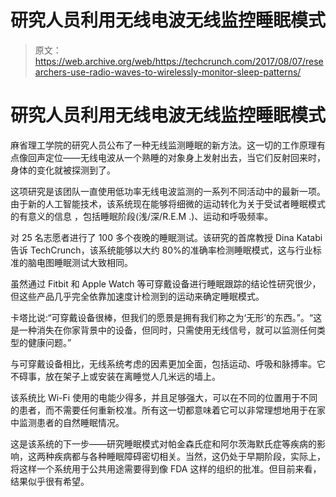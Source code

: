 # 研究人员利用无线电波无线监控睡眠模式 

> 原文：<https://web.archive.org/web/https://techcrunch.com/2017/08/07/researchers-use-radio-waves-to-wirelessly-monitor-sleep-patterns/>

# 研究人员利用无线电波无线监控睡眠模式

麻省理工学院的研究人员公布了一种无线监测睡眠的新方法。这一切的工作原理有点像回声定位——无线电波从一个熟睡的对象身上发射出去，当它们反射回来时，身体的变化就被探测到了。

这项研究是该团队一直使用低功率无线电波监测的一系列不同活动中的最新一项。由于新的人工智能技术，该系统现在能够将细微的运动转化为关于受试者睡眠模式的有意义的信息  ，包括睡眠阶段(浅/深/R.E.M .)、运动和呼吸频率。

对 25 名志愿者进行了 100 多个夜晚的睡眠测试。该研究的首席教授 Dina Katabi 告诉 TechCrunch，该系统能够以大约 80%的准确率检测睡眠模式，这与行业标准的脑电图睡眠测试大致相同。

虽然通过 Fitbit 和 Apple Watch 等可穿戴设备进行睡眠跟踪的结论性研究很少，但这些产品几乎完全依靠加速度计检测到的运动来确定睡眠模式。

卡塔比说:“可穿戴设备很棒，但我们的愿景是拥有我们称之为‘无形’的东西。”。“这是一种消失在你家背景中的设备，但同时，只需使用无线信号，就可以监测任何类型的健康问题。”

与可穿戴设备相比，无线系统考虑的因素更加全面，包括运动、呼吸和脉搏率。它不碍事，放在架子上或安装在离睡觉人几米远的墙上。

该系统比 Wi-Fi 使用的电能少得多，并且足够强大，可以在不同的位置用于不同的患者，而不需要任何重新校准。所有这一切都意味着它可以非常理想地用于在家中监测患者的自然睡眠情况。

这是该系统的下一步——研究睡眠模式对帕金森氏症和阿尔茨海默氏症等疾病的影响，这两种疾病都与各种睡眠障碍密切相关。当然，这仍处于早期阶段，实际上，将这样一个系统用于公共用途需要得到像 FDA 这样的组织的批准。但目前来看，结果似乎很有希望。